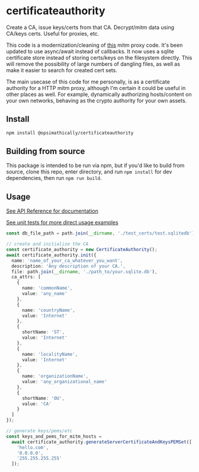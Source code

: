 # certificateauthority

Create a CA, issue keys/certs from that CA. Decrypt/mitm data using CA/keys certs. Useful for proxies, etc.

This code is a modernization/cleaning of [this](https://github.com/joeferner/node-http-mitm-proxy/blob/master/lib/ca.ts) mitm proxy code. It's been updated to use async/await instead of callbacks.
It now uses a sqlite certificate store instead of storing certs/keys on the filesystem directly. This will
remove the possibility of large numbers of dangling files, as well as make it easier to search for created
cert sets.

The main usecase of this code for me personally, is as a certificate authority for a HTTP mitm proxy, although
I'm certain it could be useful in other places as well. For example, dynamically authorizing hosts/content on your own
networks, behaving as the crypto authority for your own assets.

## Install

```bash
npm install @opsimathically/certificateauthority
```

## Building from source

This package is intended to be run via npm, but if you'd like to build from source,
clone this repo, enter directory, and run `npm install` for dev dependencies, then run
`npm run build`.

## Usage

[See API Reference for documentation](https://github.com/opsimathically/certificateauthority/blob/main/docs/)

[See unit tests for more direct usage examples](https://github.com/opsimathically/certificateauthority/blob/main/test/certificateauthority.test.ts)

```typescript
const db_file_path = path.join(__dirname, './test_certs/test.sqlitedb');

// create and initialize the CA
const certificate_authority = new CertificateAuthority();
await certificate_authority.init({
  name: 'name_of_your_ca_whatever_you_want',
  description: 'Any description of your CA.',
  file: path.join(__dirname, './path_to/your.sqlite.db'),
  ca_attrs: [
    {
      name: 'commonName',
      value: 'any_name'
    },
    {
      name: 'countryName',
      value: 'Internet'
    },
    {
      shortName: 'ST',
      value: 'Internet'
    },
    {
      name: 'localityName',
      value: 'Internet'
    },
    {
      name: 'organizationName',
      value: 'any_organizational_name'
    },
    {
      shortName: 'OU',
      value: 'CA'
    }
  ]
});

// generate keys/pems/etc
const keys_and_pems_for_mitm_hosts =
  await certificate_authority.generateServerCertificateAndKeysPEMSet([
    'hello.com',
    '0.0.0.0',
    '255.255.255.255'
  ]);
```
